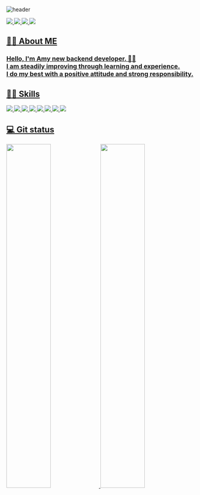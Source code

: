 ![header](https://capsule-render.vercel.app/api?type=waving&color=timeGradient&height=200&section=header&text=Hello,%20I'm%20Amy😎&fontSize=50)
<div>
     <a href="https://amyyzzin.gmail.com"><img src="https://img.shields.io/badge/Gmail-black?style=flat-square&logo=Gmail&logoColor=white"/>
     <a href="https://amyyzzin.tistory.com"><img src="https://img.shields.io/badge/Tistory-black?style=flat-square&logo=Tistory&logoColor=white"/>
     <a href="https://amyyzzin.notion.site/Java-060c06315dc54620b775a759812c16df"><img src="https://img.shields.io/badge/portfolio-black?style=flat-square&logo=Notion&logoColor=white"/>
     <img src="https://hits.seeyoufarm.com/api/count/incr/badge.svg?url=https%3A%2F%2Fgithub.com%2Famyyzzin&count_bg=%2379C83D&title_bg=%23000000&icon=github.svg&icon_color=%23E7E7E7&title=GITHUB&edge_flat=false" />
</div>
          
<h2>👩‍🔧 About ME</h2>
<h3>
Hello, I'm Amy new backend developer. 🙋‍♀️</br>
I am steadily improving through learning and experience. </br>
I do my best with a positive attitude and strong responsibility.  </br>
</h3>

<h2>👩‍💻 Skills</h2>
<div>
    <img src="https://img.shields.io/badge/JAVA-007396?style=flat-square&logo=java&logoColor=white">
    <img src="https://img.shields.io/badge/Spring-6DB33F?style=flat-square&logo=spring&logoColor=white">
    <img src="https://img.shields.io/badge/Spring%20Data%20Jpa-6DB33F?style=flat-square&logo=aqua&logoColor=white">
    <img src="https://img.shields.io/badge/MySql-4479A1?style=flat-square&logo=mysql&logoColor=white">
    <img src="https://img.shields.io/badge/Redis-DC382D?style=flat-square&logo=redis&logoColor=white">
    <img src="https://img.shields.io/badge/HTML5-E34F26?style=flat-square&logo=html5&logoColor=white">
    <img src="https://img.shields.io/badge/CSS-1572B6?style=flat-square&logo=css3&logoColor=white">
    <img src="https://img.shields.io/badge/github-181717?style=flat-square&logo=github&logoColor=white">
</div>
<h2>💻 Git status</h2>
<div width=100%>
<img src="https://github-readme-stats.vercel.app/api?username=amyyzzin" width=48% />
<img src="https://github-readme-stats.vercel.app/api/top-langs/?username=amyyzzin&layout=compact" width=48% />
</div>
